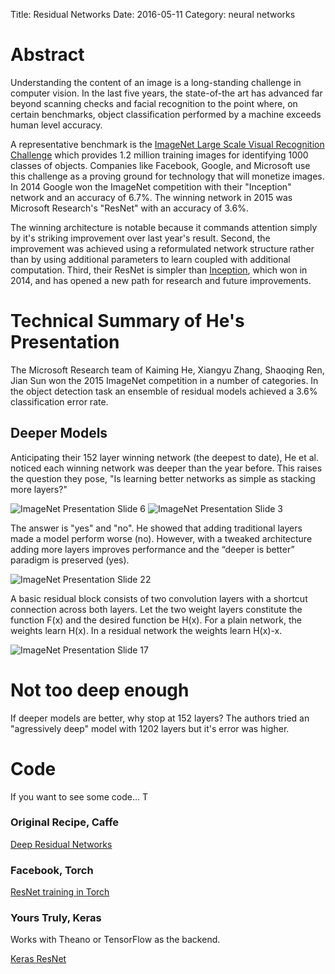 Title:  Residual Networks
Date:   2016-05-11
Category: neural networks

# Abstract 

Understanding the content of an image is a long-standing challenge in computer vision. 
In the last five years, the state-of-the art has advanced far beyond scanning checks and facial recognition to the point where, on certain benchmarks, object classification performed by a machine exceeds human level accuracy.

A representative benchmark is the [ImageNet Large Scale Visual Recognition Challenge](www.image-net.org/challenges/LSVRC/) which provides 1.2 million training images for identifying 1000 classes of objects. Companies like Facebook, Google, and Microsoft use this challenge as a proving ground for technology that will monetize images. In 2014 Google won the ImageNet competition with their "Inception" network and an accuracy of 6.7%. The winning network in 2015 was Microsoft Research's "ResNet" with an accuracy of 3.6%.

The winning architecture is notable because it commands attention simply by it's striking improvement over last year's result. 
Second, the improvement was achieved using a reformulated network structure rather than by using additional parameters to learn coupled with additional computation. 
Third, their ResNet is simpler than [Inception](https://arxiv.org/abs/1409.4842), which won in 2014, and has opened a new path for research and future improvements. 

# Technical Summary of He's Presentation

The Microsoft Research team of Kaiming He, Xiangyu Zhang, Shaoqing Ren, Jian Sun won the 2015 ImageNet competition in a number of categories. 
In the object detection task an ensemble of residual models achieved a 3.6% classification error rate.

## Deeper Models

Anticipating their 152 layer winning network (the deepest to date), He et al. noticed each winning network was deeper than the year before. This raises the question they pose, "Is learning better networks as simple as stacking more layers?"

![ImageNet Presentation Slide 6](/images/ilsvrc2015_he-006.jpg)
![ImageNet Presentation Slide 3](/images/ilsvrc2015_he-003.jpg)


The answer is "yes" and "no". 
He showed  that adding traditional layers made a model perform worse (no). 
However, with a tweaked architecture adding more layers improves performance
and the “deeper is better” paradigm is preserved (yes).

![ImageNet Presentation Slide 22](/images/ilsvrc2015_he-022.jpg)

A basic residual block consists of two convolution layers with a shortcut connection 
across both layers.
Let the two weight layers constitute the function F(x) and 
the desired function be H(x). 
For a plain network, the weights learn H(x). 
In a residual network the weights learn H(x)-x. 

![ImageNet Presentation Slide 17](/images/ilsvrc2015_he-017.jpg)

# Not too deep enough

If deeper models are better, why stop at 152 layers?
The authors tried an "agressively deep" model with 1202 layers 
but it's error was higher. 

# Code

If you want to see some code... T 

### Original Recipe, Caffe

[Deep Residual Networks](https://github.com/KaimingHe/deep-residual-networks )

### Facebook, Torch 

[ResNet training in Torch](https://github.com/facebook/fb.resnet.torch)

### Yours Truly, Keras

Works with Theano or TensorFlow as the backend. 

[Keras ResNet](https://github.com/roryhr/keras_resnet)

